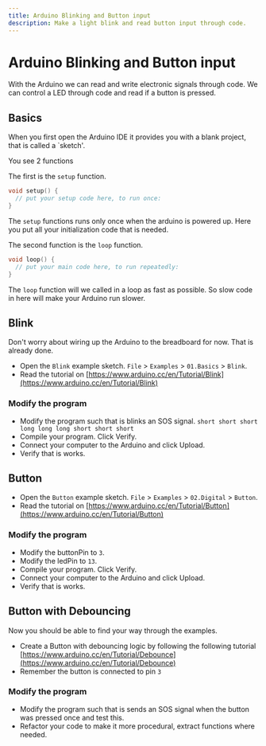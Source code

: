 ```yaml
---
title: Arduino Blinking and Button input
description: Make a light blink and read button input through code.
---
```


# Arduino Blinking and Button input

With the Arduino we can read and write electronic signals through code. We can control a LED through code and read if a button is pressed.

## Basics

When you first open the Arduino IDE it provides you with a blank project, that is called a `sketch'.

You see 2 functions

The first is the `setup` function.
```C
void setup() {
  // put your setup code here, to run once:
}
```
The `setup` functions runs only once when the arduino is powered up. Here you put all your initialization code that is needed.

The second function is the `loop` function.

```C
void loop() {
  // put your main code here, to run repeatedly:
}
```

The `loop` function will we called in a loop as fast as possible. So slow code in here will make your Arduino run slower.

## Blink

Don't worry about wiring up the Arduino to the breadboard for now. That is already done.

- Open the `Blink` example sketch. `File` > `Examples` > `01.Basics` > `Blink`.
- Read the tutorial on [https://www.arduino.cc/en/Tutorial/Blink](https://www.arduino.cc/en/Tutorial/Blink)

### Modify the program
- Modify the program such that is blinks an SOS signal. `short short short long long long short short short`
- Compile your program. Click Verify.
- Connect your computer to the Arduino and click Upload.
- Verify that is works.

## Button
- Open the `Button` example sketch. `File` > `Examples` > `02.Digital` > `Button`.
- Read the tutorial on [https://www.arduino.cc/en/Tutorial/Button](https://www.arduino.cc/en/Tutorial/Button)

### Modify the program
- Modify the buttonPin to `3`.
- Modify the ledPin to `13`.
- Compile your program. Click Verify.
- Connect your computer to the Arduino and click Upload.
- Verify that is works.

## Button with Debouncing
Now you should be able to find your way through the examples.
- Create a Button with debouncing logic by following the following tutorial [https://www.arduino.cc/en/Tutorial/Debounce](https://www.arduino.cc/en/Tutorial/Debounce)
- Remember the button is connected to pin `3`

### Modify the program
- Modify the program such that is sends an SOS signal when the button was pressed once and test this.
- Refactor your code to make it more procedural, extract functions where needed.